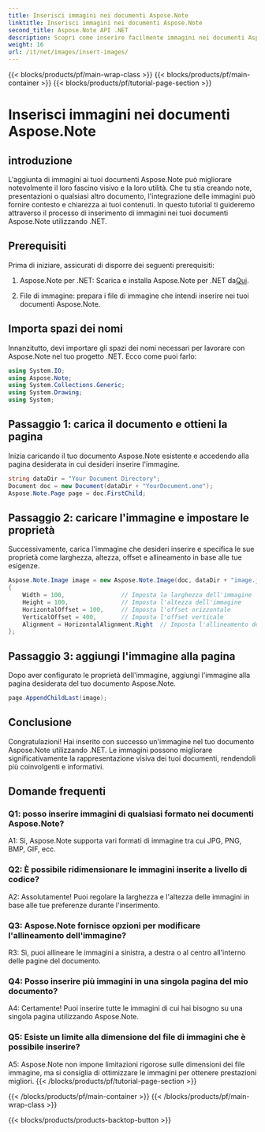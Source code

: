 ```yaml
---
title: Inserisci immagini nei documenti Aspose.Note
linktitle: Inserisci immagini nei documenti Aspose.Note
second_title: Aspose.Note API .NET
description: Scopri come inserire facilmente immagini nei documenti Aspose.Note utilizzando .NET per contenuti visivi migliorati. Segui la nostra guida passo passo per una facile integrazione.
weight: 16
url: /it/net/images/insert-images/
---
```


{{< blocks/products/pf/main-wrap-class >}}
{{< blocks/products/pf/main-container >}}
{{< blocks/products/pf/tutorial-page-section >}}

# Inserisci immagini nei documenti Aspose.Note

## introduzione

L'aggiunta di immagini ai tuoi documenti Aspose.Note può migliorare notevolmente il loro fascino visivo e la loro utilità. Che tu stia creando note, presentazioni o qualsiasi altro documento, l'integrazione delle immagini può fornire contesto e chiarezza ai tuoi contenuti. In questo tutorial ti guideremo attraverso il processo di inserimento di immagini nei tuoi documenti Aspose.Note utilizzando .NET.

## Prerequisiti

Prima di iniziare, assicurati di disporre dei seguenti prerequisiti:

1.  Aspose.Note per .NET: Scarica e installa Aspose.Note per .NET da[Qui](https://releases.aspose.com/note/net/).
   
2. File di immagine: prepara i file di immagine che intendi inserire nei tuoi documenti Aspose.Note.

## Importa spazi dei nomi

Innanzitutto, devi importare gli spazi dei nomi necessari per lavorare con Aspose.Note nel tuo progetto .NET. Ecco come puoi farlo:

```csharp
using System.IO;
using Aspose.Note;
using System.Collections.Generic;
using System.Drawing;
using System;
```

## Passaggio 1: carica il documento e ottieni la pagina

Inizia caricando il tuo documento Aspose.Note esistente e accedendo alla pagina desiderata in cui desideri inserire l'immagine.

```csharp
string dataDir = "Your Document Directory";
Document doc = new Document(dataDir + "YourDocument.one");
Aspose.Note.Page page = doc.FirstChild;
```

## Passaggio 2: caricare l'immagine e impostare le proprietà

Successivamente, carica l'immagine che desideri inserire e specifica le sue proprietà come larghezza, altezza, offset e allineamento in base alle tue esigenze.

```csharp
Aspose.Note.Image image = new Aspose.Note.Image(doc, dataDir + "image.jpg")
{
    Width = 100,                // Imposta la larghezza dell'immagine
    Height = 100,               // Imposta l'altezza dell'immagine
    HorizontalOffset = 100,     // Imposta l'offset orizzontale
    VerticalOffset = 400,       // Imposta l'offset verticale
    Alignment = HorizontalAlignment.Right  // Imposta l'allineamento dell'immagine
};
```

## Passaggio 3: aggiungi l'immagine alla pagina

Dopo aver configurato le proprietà dell'immagine, aggiungi l'immagine alla pagina desiderata del tuo documento Aspose.Note.

```csharp
page.AppendChildLast(image);
```

## Conclusione

Congratulazioni! Hai inserito con successo un'immagine nel tuo documento Aspose.Note utilizzando .NET. Le immagini possono migliorare significativamente la rappresentazione visiva dei tuoi documenti, rendendoli più coinvolgenti e informativi.

## Domande frequenti

### Q1: posso inserire immagini di qualsiasi formato nei documenti Aspose.Note?

A1: Sì, Aspose.Note supporta vari formati di immagine tra cui JPG, PNG, BMP, GIF, ecc.

### Q2: È possibile ridimensionare le immagini inserite a livello di codice?

A2: Assolutamente! Puoi regolare la larghezza e l'altezza delle immagini in base alle tue preferenze durante l'inserimento.

### Q3: Aspose.Note fornisce opzioni per modificare l'allineamento dell'immagine?

R3: Sì, puoi allineare le immagini a sinistra, a destra o al centro all'interno delle pagine del documento.

### Q4: Posso inserire più immagini in una singola pagina del mio documento?

A4: Certamente! Puoi inserire tutte le immagini di cui hai bisogno su una singola pagina utilizzando Aspose.Note.

### Q5: Esiste un limite alla dimensione del file di immagini che è possibile inserire?

A5: Aspose.Note non impone limitazioni rigorose sulle dimensioni dei file immagine, ma si consiglia di ottimizzare le immagini per ottenere prestazioni migliori.
{{< /blocks/products/pf/tutorial-page-section >}}

{{< /blocks/products/pf/main-container >}}
{{< /blocks/products/pf/main-wrap-class >}}

{{< blocks/products/products-backtop-button >}}
